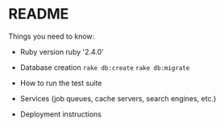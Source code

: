 # README


Things you need to know:

* Ruby version
  ruby '2.4.0'
  
* Database creation
  `rake db:create`
  `rake db:migrate`
  
* How to run the test suite
  
* Services (job queues, cache servers, search engines, etc.)

* Deployment instructions
  
